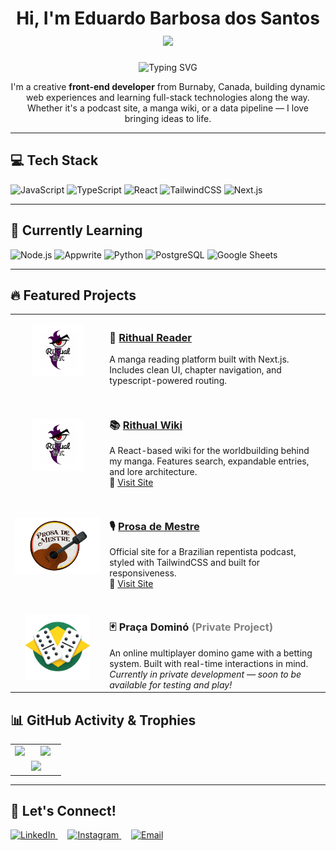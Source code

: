 <h1 align="center">Hi, I'm Eduardo Barbosa dos Santos <img src="https://raw.githubusercontent.com/MartinHeinz/MartinHeinz/master/wave.gif" width="30px"></h1>

<p align="center">
  <img src="https://readme-typing-svg.demolab.com?font=Fira+Code&size=22&pause=1000&center=true&width=435&lines=Front-End+Developer;React%2C+Next.js+%2B+TypeScript;Passionate+about+Creative+Tech" alt="Typing SVG" />
</p>

<p align="center">
  I'm a creative <strong>front-end developer</strong> from Burnaby, Canada, building dynamic web experiences and learning full-stack technologies along the way. Whether it's a podcast site, a manga wiki, or a data pipeline — I love bringing ideas to life.
</p>

---

## 💻 Tech Stack

<p align="left"> 
  <img src="https://cdn.jsdelivr.net/gh/devicons/devicon/icons/javascript/javascript-original.svg" alt="JavaScript" width="48"/> 
  <img src="https://cdn.jsdelivr.net/gh/devicons/devicon/icons/typescript/typescript-original.svg" alt="TypeScript" width="48"/> 
  <img src="https://cdn.jsdelivr.net/gh/devicons/devicon/icons/react/react-original.svg" alt="React" width="48"/> 
  <img src="https://cdn.simpleicons.org/tailwindcss/06B6D4" alt="TailwindCSS" width="48"/>
  <img src="https://cdn.jsdelivr.net/gh/devicons/devicon/icons/nextjs/nextjs-original.svg" alt="Next.js" width="48"/> 
</p>

---

## 🌱 Currently Learning

<p align="left">
  <img src="https://cdn.jsdelivr.net/gh/devicons/devicon/icons/nodejs/nodejs-original.svg" alt="Node.js" width="48"/>
  <img src="https://cdn.jsdelivr.net/gh/devicons/devicon/icons/appwrite/appwrite-original.svg" alt="Appwrite" width="48"/>
  <img src="https://cdn.jsdelivr.net/gh/devicons/devicon/icons/python/python-original.svg" alt="Python" width="48"/>
  <img src="https://cdn.jsdelivr.net/gh/devicons/devicon/icons/postgresql/postgresql-original.svg" alt="PostgreSQL" width="48"/>
  <img src="https://cdn.jsdelivr.net/gh/devicons/devicon/icons/google/google-original.svg" alt="Google Sheets" width="48"/>
</p>

---

## 🔥 Featured Projects

<table> 
  <tr> 
    <td width="30%"> 
      <p align="center">
        <img src="images/logo_rithual_round.png" width="60%" alt="Rithual Reader" />
      </p>
    </td> 
    <td> 
      <h3>🔗 <a href="https://github.com/EduardoEduBox/Rithual_Reader_Next">Rithual Reader</a></h3>
      A manga reading platform built with Next.js. Includes clean UI, chapter navigation, and typescript-powered routing.
    </td> 
  </tr>

  <tr><td colspan="2"><br/></td></tr>

  <tr> 
    <td width="30%"> 
      <p align="center">
        <img src="images/logo_rithual_round.png" width="60%" alt="Rithual Wiki" />
      </p>
    </td> 
    <td> 
      <h3>📚 <a href="https://github.com/EduardoEduBox/Rithual_Wiki_React">Rithual Wiki</a></h3>
      A React-based wiki for the worldbuilding behind my manga. Features search, expandable entries, and lore architecture.<br/>
      🔗 <a href="https://rithual-wiki.com.br/" target="_blank">Visit Site</a>
    </td> 
  </tr>

  <tr><td colspan="2"><br/></td></tr>

  <tr> 
    <td width="30%"> 
      <img src="images/logoProsa.png" width="100%" alt="Prosa de Mestre" />
    </td> 
    <td> 
      <h3>🎙️ <a href="https://github.com/EduardoEduBox/Prosa_de_Mestre_React">Prosa de Mestre</a></h3>
      Official site for a Brazilian repentista podcast, styled with TailwindCSS and built for responsiveness.<br/>
      🔗 <a href="https://prosademestre.com.br/" target="_blank">Visit Site</a>
    </td> 
  </tr>

  <tr><td colspan="2"><br/></td></tr>

  <tr> 
    <td width="30%"> 
      <p align="center">
        <img src="images/pracaIcone.png" width="75%" alt="Praça Dominó" />
      </p>
    </td> 
    <td> 
      <h3>🃏 Praça Dominó <span style="color:grey;">(Private Project)</span></h3>
      An online multiplayer domino game with a betting system. Built with real-time interactions in mind.<br/>
      <i>Currently in private development — soon to be available for testing and play!</i> 
    </td> 
  </tr>
</table>

## 📊 GitHub Activity & Trophies

<table align="center">
  <tr>
    <td align="center" width="37%">
      <img src="https://github-readme-stats.vercel.app/api/top-langs/?username=EduardoEduBox&layout=compact&theme=tokyonight&langs_count=6" width="100%"/>
    </td>
    <td align="center" width="63%">
      <img src="https://github-readme-activity-graph.vercel.app/graph?username=EduardoEduBox&theme=tokyo-night" width="100%"/>
    </td>
  </tr>
  <tr>
    <td align="center" colspan="2">
      <img src="https://github-profile-trophy.vercel.app/?username=EduardoEduBox&theme=tokyonight&no-frame=true&column=7" />
    </td>
  </tr>
</table>

---


## 🎯 Let's Connect!

<p align="left">
  <a href="https://www.linkedin.com/in/eduardo-barbosa-dos-santos-73b74b2b3/" target="_blank">
    <img src="https://cdn.jsdelivr.net/gh/devicons/devicon/icons/linkedin/linkedin-original.svg" alt="LinkedIn" width="48" />
  </a>
  &nbsp;&nbsp;&nbsp;
  <a href="https://www.instagram.com/eduardobarbosacad/" target="_blank">
    <img src="https://cdn.simpleicons.org/instagram/E4405F" alt="Instagram" width="48" />
  </a>
  &nbsp;&nbsp;&nbsp;
  <a href="mailto:eduardotrabalhos2005@gmail.com">
    <img src="https://cdn.jsdelivr.net/gh/devicons/devicon/icons/google/google-original.svg" alt="Email" width="48" />
  </a>
</p>
